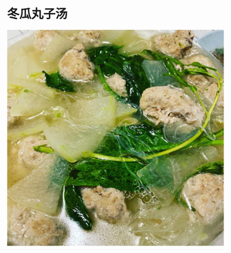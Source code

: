 # 冬瓜丸子汤

![&#x51AC;&#x74DC;&#x4E38;&#x5B50;&#x6C64;](.gitbook/assets/f27b7148-5f20-4789-a4cf-e5383da5ae65.jpg)

